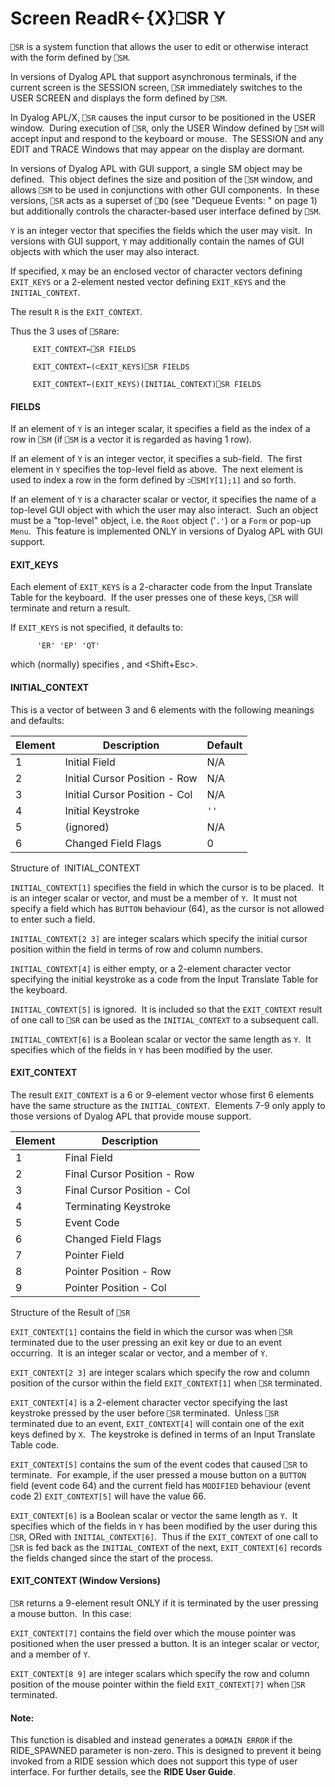 




<h1 class="heading"><span class="name">Screen Read</span><span class="command">R←{X}⎕SR Y</span></h1>

`⎕SR` is a system function that allows the user to edit or otherwise interact with the form defined by `⎕SM`.


In versions of Dyalog APL that support asynchronous terminals, if the current screen is the SESSION screen, `⎕SR` immediately switches to the USER SCREEN and displays the form defined by `⎕SM`.


In Dyalog APL/X, `⎕SR` causes the input cursor to be positioned in the USER window.  During execution of `⎕SR`, only the USER Window defined by `⎕SM` will accept input and respond to the keyboard or mouse.  The SESSION and any EDIT and TRACE Windows that may appear on the display are dormant.


In versions of Dyalog APL with GUI support, a single SM object may be defined.  This object defines the size and position of the `⎕SM` window, and allows `⎕SM` to be used in conjunctions with other GUI components.  In these versions, `⎕SR` acts as a superset of `⎕DQ` (see "Dequeue Events: " on page 1) but additionally controls the character-based user interface defined by `⎕SM`.



`Y` is an integer vector that specifies the fields which the user may visit.  In versions with GUI support, `Y` may additionally contain the names of GUI objects with which the user may also interact.


If specified, `X` may be an enclosed vector of character vectors defining `EXIT_KEYS` or a 2-element nested vector defining `EXIT_KEYS` and the `INITIAL_CONTEXT`.


The result `R` is the `EXIT_CONTEXT`.


Thus the 3 uses of `⎕SR`are:
```apl
     EXIT_CONTEXT←⎕SR FIELDS
 
     EXIT_CONTEXT←(⊂EXIT_KEYS)⎕SR FIELDS
 
     EXIT_CONTEXT←(EXIT_KEYS)(INITIAL_CONTEXT)⎕SR FIELDS
```

#### FIELDS


If an element of `Y` is an integer scalar, it specifies a field as the index of a row in `⎕SM` (if `⎕SM` is a vector it is regarded as having 1 row).


If an element of `Y` is an integer vector, it specifies a sub-field.  The first element in `Y` specifies the top-level field as above.  The next element is used to index a row in the form defined by `⊃⎕SM[Y[1];1]` and so forth.


If an element of `Y` is a character scalar or vector, it specifies the name of a top-level GUI object with which the user may also interact.  Such an object must be a "top-level" object, i.e. the `Root` object ('`.'`) or a `Form` or pop-up `Menu`.  This feature is implemented ONLY in versions of Dyalog APL with GUI support.

#### EXIT_KEYS


Each element of `EXIT_KEYS` is a 2-character code from the Input Translate Table for the keyboard.  If the user presses one of these keys, `⎕SR` will terminate and return a result.


If `EXIT_KEYS` is not specified, it defaults to:
```apl
      'ER' 'EP' 'QT'
```


which (normally) specifies <Enter>, <Esc> and <Shift+Esc>.

#### INITIAL_CONTEXT



This is a vector of between 3 and 6 elements with the following meanings and defaults:

| Element | Description | Default |
| --- | --- | ---  |
| 1 | Initial Field | N/A |
| 2 | Initial Cursor Position - Row | N/A |
| 3 | Initial Cursor Position - Col | N/A |
| 4 | Initial Keystroke | `''` |
| 5 | (ignored) | N/A |
| 6 | Changed Field Flags | 0 |



Structure of  INITIAL_CONTEXT


`INITIAL_CONTEXT[1]` specifies the field in which the cursor is to be placed.  It is an integer scalar or vector, and must be a member of `Y`.  It must not specify a field which has `BUTTON` behaviour (64), as the cursor is not allowed to enter such a field.


`INITIAL_CONTEXT[2 3]` are integer scalars which specify the initial cursor position within the field in terms of row and column numbers.


`INITIAL_CONTEXT[4]` is either empty, or a 2-element character vector specifying the initial keystroke as a code from the Input Translate Table for the keyboard.


`INITIAL_CONTEXT[5]` is ignored.  It is included so that the `EXIT_CONTEXT` result of one call to `⎕SR` can be used as the `INITIAL_CONTEXT` to a subsequent call.


`INITIAL_CONTEXT[6]` is a Boolean scalar or vector the same length as `Y`.  It specifies which of the fields in `Y` has been modified by the user.


#### EXIT_CONTEXT


The result `EXIT_CONTEXT` is a 6 or 9-element vector whose first 6 elements have the same structure as the `INITIAL_CONTEXT`.  Elements 7-9 only apply to those versions of Dyalog APL that provide mouse support.

| Element | Description |
| --- | ---  |
| 1 | Final Field |
| 2 | Final Cursor Position - Row |
| 3 | Final Cursor Position - Col |
| 4 | Terminating Keystroke |
| 5 | Event Code |
| 6 | Changed Field Flags |
| 7 | Pointer Field |
| 8 | Pointer Position - Row |
| 9 | Pointer Position - Col |



Structure of the Result of `⎕SR`


`EXIT_CONTEXT[1]` contains the field in which the cursor was when `⎕SR` terminated due to the user pressing an exit key or due to an event occurring.  It is an integer scalar or vector, and a member of `Y`.


`EXIT_CONTEXT[2 3]` are integer scalars which specify the row and column position of the cursor within the field `EXIT_CONTEXT[1]` when `⎕SR` terminated.


`EXIT_CONTEXT[4]` is a 2-element character vector specifying the last keystroke pressed by the user before `⎕SR` terminated.  Unless `⎕SR` terminated due to an event, `EXIT_CONTEXT[4]` will contain one of the exit keys defined by `X`.  The keystroke is defined in terms of an Input Translate Table code.


`EXIT_CONTEXT[5]` contains the sum of the event codes that caused `⎕SR` to terminate.  For example, if the user pressed a mouse button on a `BUTTON` field (event code 64) and the current field has `MODIFIED` behaviour (event code 2) `EXIT_CONTEXT[5]` will have the value 66.


`EXIT_CONTEXT[6]` is a Boolean scalar or vector the same length as `Y`.  It specifies which of the fields in `Y` has been modified by the user during this `⎕SR`, ORed with `INITIAL_CONTEXT[6]`.  Thus if the `EXIT_CONTEXT` of one call to `⎕SR` is fed back as the `INITIAL_CONTEXT` of the next, `EXIT_CONTEXT[6]` records the fields changed since the start of the process.

#### EXIT_CONTEXT (Window Versions)


`⎕SR` returns a 9-element result ONLY if it is terminated by the user pressing a mouse button.  In this case:


`EXIT_CONTEXT[7]` contains the field over which the mouse pointer was positioned when the user pressed a button. It is an integer scalar or vector, and a member of `Y`.


`EXIT_CONTEXT[8 9]` are integer scalars which specify the row and column position of the mouse pointer within the field `EXIT_CONTEXT[7]` when `⎕SR` terminated.

#### Note:


This function is disabled and instead generates a `DOMAIN ERROR` if the RIDE_SPAWNED parameter is non-zero. This is designed to prevent it being invoked from a RIDE session which does not support this type of user interface. For further details, see the **RIDE User Guide**.


